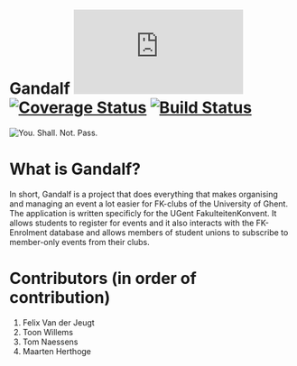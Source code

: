 Gandalf [![Analytics](https://ga-beacon.appspot.com/UA-25444917-6/ZeusWPI/gandalf/README.md?pixel)](https://github.com/igrigorik/ga-beacon) [![Coverage Status](https://coveralls.io/repos/ZeusWPI/Gandalf/badge.png?branch=master)](https://coveralls.io/r/ZeusWPI/Gandalf) [![Build Status](https://travis-ci.org/ZeusWPI/Gandalf.png?branch=master)](https://travis-ci.org/ZeusWPI/Gandalf)
=======
![You. Shall. Not. Pass.](http://media.giphy.com/media/njYrp176NQsHS/giphy.gif)


# What is Gandalf?
In short, Gandalf is a project that does everything that makes organising and managing an event a lot easier for FK-clubs of the University of Ghent. The application is written specificly for the UGent FakulteitenKonvent. It allows students to register for events and it also interacts with the FK-Enrolment database and allows members of student unions to subscribe to member-only events from their clubs.

# Contributors (in order of contribution)
1. Felix Van der Jeugt
2. Toon Willems
3. Tom Naessens
4. Maarten Herthoge
